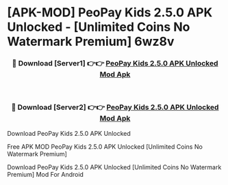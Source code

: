 # [APK-MOD] PeoPay Kids 2.5.0 APK Unlocked - [Unlimited Coins No Watermark Premium] 6wz8v



<div align="center">
<h3>🔴 Download [Server1] 👉👉 <a href="https://momento.my/?title=PeoPay_Kids_2.5.0_APK_Unlocked">PeoPay Kids 2.5.0 APK Unlocked Mod Apk</a></h3><br>

<h3>🔴 Download [Server2] 👉👉 <a href="https://momento.my/?title=PeoPay_Kids_2.5.0_APK_Unlocked">PeoPay Kids 2.5.0 APK Unlocked Mod Apk</a></h3>
</div>



Download PeoPay Kids 2.5.0 APK Unlocked 

Free APK MOD PeoPay Kids 2.5.0 APK Unlocked [Unlimited Coins No Watermark Premium]

Download PeoPay Kids 2.5.0 APK Unlocked [Unlimited Coins No Watermark Premium] Mod For Android
